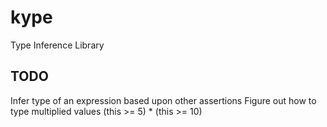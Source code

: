 # kype
Type Inference Library

## TODO
Infer type of an expression based upon other assertions
Figure out how to type multiplied values
    (this >= 5) * (this >= 10)
